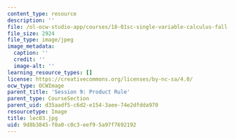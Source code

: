 ```yaml
---
content_type: resource
description: ''
file: /ol-ocw-studio-app/courses/18-01sc-single-variable-calculus-fall-2010/9d8b3845f0a0c0c3eef95a97f7692192_lec03.jpg
file_size: 2924
file_type: image/jpeg
image_metadata:
  caption: ''
  credit: ''
  image-alt: ''
learning_resource_types: []
license: https://creativecommons.org/licenses/by-nc-sa/4.0/
ocw_type: OCWImage
parent_title: 'Session 9: Product Rule'
parent_type: CourseSection
parent_uid: d35aadf5-c6d2-e154-3aee-74e2dfdda970
resourcetype: Image
title: lec03.jpg
uid: 9d8b3845-f0a0-c0c3-eef9-5a97f7692192
---
```


